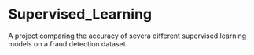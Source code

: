 # Supervised_Learning
A project comparing the accuracy of severa different supervised learning models on a fraud detection dataset

